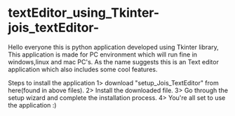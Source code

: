 # textEditor_using_Tkinter-jois_textEditor-
Hello everyone this is python application developed using Tkinter library, This application is made for PC environment which will run fine in windows,linux and mac PC's.
As the name suggests this is an Text editor application which also includes some cool features.

Steps to install the application
1> download "setup_Jois_TextEditor" from here(found in above files).
2> Install the downloaded file. 
3> Go through the setup wizard and complete the installation process.
4> You're all set to use the application :)

